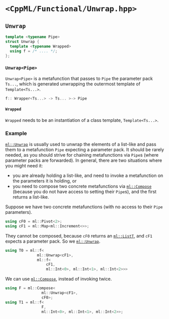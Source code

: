 # `<CppML/Functional/Unwrap.hpp>`

## `Unwrap`

```c++
template <typename Pipe>
struct Unwrap {
  template <typename Wrapped>
  using f = /* .... */;
};
```
### `Unwrap<Pipe>`

`Unwrap<Pipe>` is a metafunction that passes to `Pipe` the parameter pack `Ts...`, which is generated unwrapping the outermost template of `Template<Ts...>`.

```c++
f:: Wrapper<Ts...> -> Ts... >-> Pipe
```

#### `Wrapped`

`Wrapped` needs to be an instantiation of a class template, `Template<Ts...>`.

### Example

[`ml::Unwrap`](./Unwrap.md) is usually used to unwrap the elements of a list-like and pass them to a metafunction `Pipe` expecting a parameter pack. It should be rarely needed, as you should strive for chaining metafunctions via `Pipe`s (where parameter packs are forwarded). In general, there are two situations where you might need it:
* you are already holding a list-like, and need to invoke a metafunction on the parameters it is holding, or
* you need to compose two concrete metafunctions via [`ml::Compose`](./Compose.md) (because you do not have access to setting their `Pipe`s), and the first returns a list-like.

Suppose we have two concrete metafunctions (with no access to their `Pipe` parameters).

```c++
using cF0 = ml::Pivot<2>;
using cF1 = ml::Map<ml::Increment<>>;
```
They cannot be composed, because `cF0` returns an [`ml::ListT`](../Vocabulary/List.md), and `cF1` expects a parameter pack. So we [`ml::Unwrap`](../Vocabulary/Unwrap.md).
```c++
using T0 = ml::f<
              ml::Unwrap<cF1>,
              ml::f<
                  cF1,
                  ml::Int<0>, ml::Int<1>, ml::Int<2>>>
```
We can use [`ml::Compose`](./Compose.md), instead of invoking twice.
```c++
using F = ml::Compose<
                ml::Unwrap<cF1>,
                cF0>;
using T1 = ml::f<
                F,
                ml::Int<0>, ml::Int<1>, ml::Int<2>>;
```
